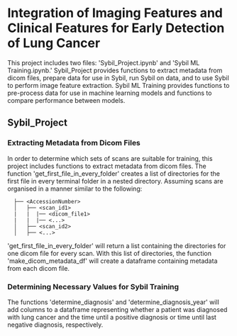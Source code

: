 # Integration of Imaging Features and Clinical Features for Early Detection of Lung Cancer


This project includes two files: 'Sybil_Project.ipynb' and 'Sybil ML Training.ipynb.' Sybil_Project provides functions to extract metadata from dicom files, prepare data for use in Sybil, run Sybil on data, and to use Sybil to perform image feature extraction. Sybil ML Training provides functions to pre-process data for use in machine learning models and functions to compare performance between models.

## Sybil_Project
### Extracting Metadata from Dicom Files

In order to determine which sets of scans are suitable for training, this project includes functions to extract metadata from dicom files. The function 'get_first_file_in_every_folder' creates a list of directories for the first file in every terminal folder in a nested directory. Assuming scans are organised in a manner similar to the following:

```
  ├── <AccessionNumber>                   
  │   ├── <scan_id1>
  |   |  |── <dicom_file1>
  |   |  |── <...>
  │   ├── <scan_id2>   
  │   ├── <...>    
```

'get_first_file_in_every_folder' will return a list containing the directories for one dicom file for every scan. With this list of directories, the function 'make_dicom_metadata_df' will create a dataframe containing metadata from each dicom file.

### Determining Necessary Values for Sybil Training

The functions 'determine_diagnosis' and 'determine_diagnosis_year' will add columns to a dataframe representing whether a patient was diagnosed with lung cancer and the time until a positive diagnosis or time until last negative diagnosis, respectively.

